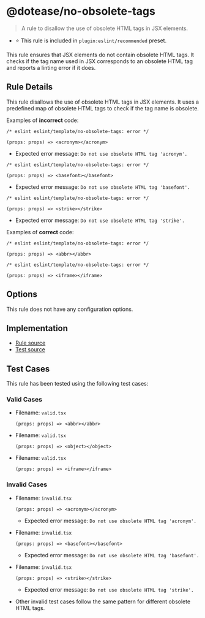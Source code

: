 # @dotease/no-obsolete-tags

> A rule to disallow the use of obsolete HTML tags in JSX elements.

- ⭐️ This rule is included in `plugin:eslint/recommended` preset.

This rule ensures that JSX elements do not contain obsolete HTML tags. It checks if the tag name used in JSX corresponds to an obsolete HTML tag and reports a linting error if it does.

## Rule Details

This rule disallows the use of obsolete HTML tags in JSX elements. It uses a predefined map of obsolete HTML tags to check if the tag name is obsolete.

Examples of **incorrect** code:

```tsx
/* eslint eslint/template/no-obsolete-tags: error */

(props: props) => <acronym></acronym>
```
- Expected error message: `Do not use obsolete HTML tag 'acronym'.`

```tsx
/* eslint eslint/template/no-obsolete-tags: error */

(props: props) => <basefont></basefont>
```
- Expected error message: `Do not use obsolete HTML tag 'basefont'.`

```tsx
/* eslint eslint/template/no-obsolete-tags: error */

(props: props) => <strike></strike>
```
- Expected error message: `Do not use obsolete HTML tag 'strike'.`

Examples of **correct** code:

```tsx
/* eslint eslint/template/no-obsolete-tags: error */

(props: props) => <abbr></abbr>
```

```tsx
/* eslint eslint/template/no-obsolete-tags: error */

(props: props) => <iframe></iframe>
```

## Options

This rule does not have any configuration options.

## Implementation

- [Rule source](../../src/rules/no-obsolete-tags.ts)
- [Test source](../../tests/rules/no-obsolete-tags.ts)

## Test Cases

This rule has been tested using the following test cases:

### Valid Cases

- Filename: `valid.tsx`
  ```tsx
  (props: props) => <abbr></abbr>
  ```

- Filename: `valid.tsx`
  ```tsx
  (props: props) => <object></object>
  ```

- Filename: `valid.tsx`
  ```tsx
  (props: props) => <iframe></iframe>
  ```

### Invalid Cases

- Filename: `invalid.tsx`
  ```tsx
  (props: props) => <acronym></acronym>
  ```
    - Expected error message: `Do not use obsolete HTML tag 'acronym'.`

- Filename: `invalid.tsx`
  ```tsx
  (props: props) => <basefont></basefont>
  ```
    - Expected error message: `Do not use obsolete HTML tag 'basefont'.`

- Filename: `invalid.tsx`
  ```tsx
  (props: props) => <strike></strike>
  ```
    - Expected error message: `Do not use obsolete HTML tag 'strike'.`

- Other invalid test cases follow the same pattern for different obsolete HTML tags.